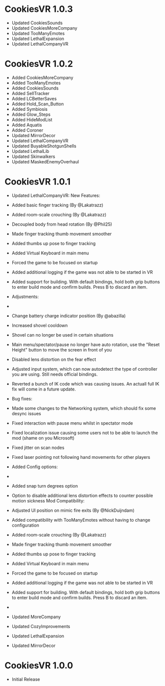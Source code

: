 # CookiesVR 1.0.3

- Updated CookiesSounds
- Updated CookiesMoreCompany 
- Updated TooManyEmotes
- Updated LethalExpansion
- Updated LethalCompanyVR

# CookiesVR 1.0.2

- Added CookiesMoreCompany
- Added TooManyEmotes
- Added CookiesSounds
- Added SellTracker
- Added LCBetterSaves
- Added Hold_Scan_Button
- Added Symbiosis
- Added Glow_Steps
- Added HideModList
- Added Aquatis
- Added Coroner
- Updated MirrorDecor
- Updated LethalCompanyVR
- Updated BuyableShotgunShells 
- Updated LethalLib 
- Updated Skinwalkers
- Updated MaskedEnemyOverhaul


# CookiesVR 1.0.1

- Updated LethalCompanyVR:
New Features:

- Added basic finger tracking (By @Lakatrazz)
- Added room-scale crouching (By @Lakatrazz)
- Decoupled body from head rotation (By @Phil25)
- Made finger tracking thumb movement smoother
- Added thumbs up pose to finger tracking
- Added Virtual Keyboard in main menu
- Forced the game to be focused on startup
- Added additional logging if the game was not able to be started in VR
- Added support for building. With default bindings, hold both grip buttons to enter build mode and confirm builds. Press B to discard an item.
- Adjustments:
- 
- Change battery charge indicator position (By @abazilla)
- Increased shovel cooldown
- Shovel can no longer be used in certain situations
- Main menu/spectator/pause no longer have auto rotation, use the "Reset Height" button to move the screen in front of you
- Disabled lens distortion on the fear effect
- Adjusted input system, which can now autodetect the type of controller you are using. Still needs official bindings.
- Reverted a bunch of IK code which was causing issues. An actuall full IK fix will come in a future update.
- Bug fixes:

- Made some changes to the Networking system, which should fix some desync issues
- Fixed interaction with pause menu whilst in spectator mode
- Fixed localization issue causing some users not to be able to launch the mod (shame on you Microsoft)
- Fixed jitter on scan nodes
- Fixed laser pointing not following hand movements for other players
- Added Config options:
- 
- Added snap turn degrees option
- Option to disable additional lens distortion effects to counter possible motion sickness
Mod Compatibility:

- Adjusted UI position on mimic fire exits (By @NickDuijndam)
- Added compatibility with TooManyEmotes without having to change configuration
- Added room-scale crouching (By @Lakatrazz)
- Made finger tracking thumb movement smoother
- Added thumbs up pose to finger tracking
- Added Virtual Keyboard in main menu
- Forced the game to be focused on startup
- Added additional logging if the game was not able to be started in VR
- Added support for building. With default bindings, hold both grip buttons to enter build mode and confirm builds. Press B to discard an item.
- 
- Updated MoreCompany
- Updated CozyImprovements
- Updated LethalExpansion
- Updated MirrorDecor

# CookiesVR 1.0.0

- Initial Release